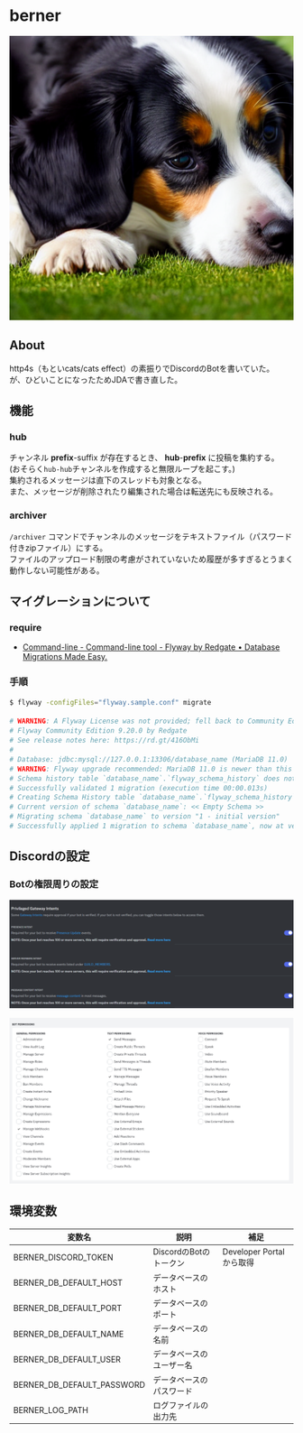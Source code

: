 # berner

![berner](./berner.png)

## About

http4s（もといcats/cats effect）の素振りでDiscordのBotを書いていた。  
が、ひどいことになったためJDAで書き直した。

## 機能

### hub

チャンネル **prefix**-suffix が存在するとき、 **hub**-**prefix** に投稿を集約する。  
(おそらく`hub-hub`チャンネルを作成すると無限ループを起こす。)  
集約されるメッセージは直下のスレッドも対象となる。  
また、メッセージが削除されたり編集された場合は転送先にも反映される。

### archiver

`/archiver` コマンドでチャンネルのメッセージをテキストファイル（パスワード付きzipファイル）にする。  
ファイルのアップロード制限の考慮がされていないため履歴が多すぎるとうまく動作しない可能性がある。

## マイグレーションについて

### require

- [Command-line - Command-line tool - Flyway by Redgate • Database Migrations Made Easy.](https://flywaydb.org/documentation/usage/commandline/)

### 手順

```bash
$ flyway -configFiles="flyway.sample.conf" migrate

# WARNING: A Flyway License was not provided; fell back to Community Edition. Please contact sales at sales@flywaydb.org for license information.
# Flyway Community Edition 9.20.0 by Redgate
# See release notes here: https://rd.gt/416ObMi
# 
# Database: jdbc:mysql://127.0.0.1:13306/database_name (MariaDB 11.0)
# WARNING: Flyway upgrade recommended: MariaDB 11.0 is newer than this version of Flyway and support has not been tested. The latest supported version of MariaDB is 10.10.
# Schema history table `database_name`.`flyway_schema_history` does not exist yet
# Successfully validated 1 migration (execution time 00:00.013s)
# Creating Schema History table `database_name`.`flyway_schema_history` ...
# Current version of schema `database_name`: << Empty Schema >>
# Migrating schema `database_name` to version "1 - initial version"
# Successfully applied 1 migration to schema `database_name`, now at version v1 (execution time 00:00.039s)
```

## Discordの設定

### Botの権限周りの設定

![memo1](./memo1.png)

![memo2](./memo2.png)

## 環境変数

| 変数名                     | 説明                     | 補足                      |
| -------------------------- | ------------------------ | ------------------------- |
| BERNER_DISCORD_TOKEN       | DiscordのBotのトークン   | Developer Portal から取得 |
| BERNER_DB_DEFAULT_HOST     | データベースのホスト     |                           |
| BERNER_DB_DEFAULT_PORT     | データベースのポート     |                           |
| BERNER_DB_DEFAULT_NAME     | データベースの名前       |                           |
| BERNER_DB_DEFAULT_USER     | データベースのユーザー名 |                           |
| BERNER_DB_DEFAULT_PASSWORD | データベースのパスワード |                           |
| BERNER_LOG_PATH            | ログファイルの出力先     |                           |
